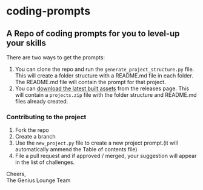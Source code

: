 # coding-prompts

## A Repo of coding prompts for you to level-up your skills

There are two ways to get the prompts:
1. You can clone the repo and run the `generate_project_structure.py` file. This will create a folder structure with a README.md file in each folder. The README.md file will contain the prompt for that project.
2. You can [download the latest built assets](https://github.com/geniuslounge/Code-Challenges/releases/latest) from the releases page. This will contain a `projects.zip` file with the folder structure and README.md files already created.


### Contributing to the project
1. Fork the repo
2. Create a branch
3. Use the `new_project.py` file to create a new project prompt.(it will automatically ammend the Table of contents file)
4. File a pull request and if approved / merged, your suggestion will appear in the list of challenges.



Cheers,<br>
The Genius Lounge Team

